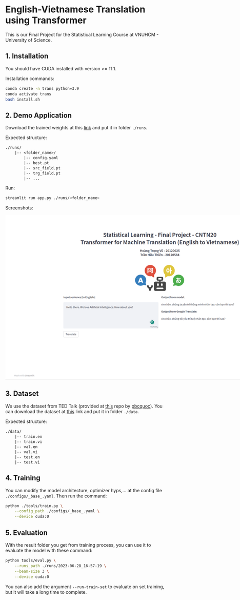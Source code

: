 # English-Vietnamese Translation using Transformer

This is our Final Project for the Statistical Learning Course at VNUHCM - University of Science.

## 1. Installation
<span id='install'></span>

You should have CUDA installed with version >= 11.1.

Installation commands:

```bash
conda create -n trans python=3.9
conda activate trans
bash install.sh
```

## 2. Demo Application
<span id='demo'></span>

Download the trained weights at this [link](https://drive.google.com/file/d/1aET3EOANvxIsMUjhKKt0ZTxSqpaOo58a/view?usp=sharing) and put it in folder `./runs`.

Expected structure:

```
./runs/
    |-- <folder_name>/
        |-- config.yaml
        |-- best.pt
        |-- src_field.pt
        |-- trg_field.pt
        |-- ...
```

Run:

```bash
streamlit run app.py ./runs/<folder_name>
```

Screenshots:

<p align="center">
    <img style="max-width: 960px;" src='./images/readme/ui.png' >
</p>


## 3. Dataset
<span id='dataset'></span>

We use the dataset from TED Talk (provided at [this](https://github.com/pbcquoc/transformer#dataset) repo by [pbcquoc](https://github.com/pbcquoc)). You can download the dataset at [this](https://drive.google.com/file/d/1y9udEJSwe9eqPSSSt79GImD3Ai-o9nV4/view?usp=sharing) link and put it in folder `./data`.

Expected structure:

```
./data/
    |-- train.en
    |-- train.vi
    |-- val.en
    |-- val.vi
    |-- test.en
    |-- test.vi
```

## 4. Training
<span id='train'></span>

You can modify the model architecture, optimizer hyps,... at the config file `./configs/_base_.yaml`. Then run the command:

```bash
python ./tools/train.py \
    --config_path ./configs/_base_.yaml \
    --device cuda:0
```

## 5. Evaluation
<span id='eval'></span>

With the result folder you get from training process, you can use it to evaluate the model with these command:

```bash
python tools/eval.py \
    --runs_path ./runs/2023-06-28_16-57-19 \
    --beam-size 3 \
    --device cuda:0
```

You can also add the argument `--run-train-set` to evaluate on set training, but it will take a long time to complete.